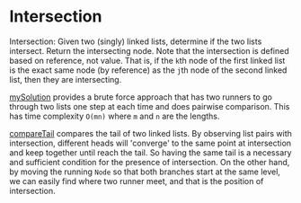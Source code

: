 # Intersection

Intersection: Given two (singly) linked lists, determine if the two lists intersect. Return the intersecting node. Note that the intersection is defined based on reference, not value. That is, if the `k`th node of the first linked list is the exact same node (by reference) as the `j`th node of the second linked list, then they are intersecting.

[mySolution](./intersection/mySolution.cpp) provides a brute force approach that has two runners to go through two lists one step at each time and does pairwise comparison. This has time complexity `O(mn)` where `m` and `n` are the lengths.


[compareTail](./intersection/compareTail.cpp) compares the tail of two linked lists. By observing list pairs with intersection, different heads will 'converge' to the same point at intersection and keep together until reach the tail. So having the same tail is a necessary and sufficient condition for the presence of intersection. On the other hand, by moving the running `Node` so that both branches start at the same level, we can easily find where two runner meet, and that is the position of intersection.
